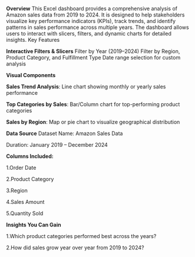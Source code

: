 **Overview**
This Excel dashboard provides a comprehensive analysis of Amazon sales data from 2019 to 2024. It is designed to help stakeholders visualize key performance indicators (KPIs), track trends, and identify patterns in sales performance across multiple years.
The dashboard allows users to interact with slicers, filters, and dynamic charts for detailed insights.
Key Features

**Interactive Filters & Slicers**
Filter by Year (2019–2024)
Filter by Region, Product Category, and Fulfillment Type
Date range selection for custom analysis

**Visual Components**

**Sales Trend Analysis**: Line chart showing monthly or yearly sales performance

**Top Categories by Sales**: Bar/Column chart for top-performing product categories

**Sales by Region**: Map or pie chart to visualize geographical distribution

**Data Source**
Dataset Name: Amazon Sales Data

Duration: January 2019 – December 2024

**Columns Included:**

1.Order Date

2.Product Category

3.Region

4.Sales Amount

5.Quantity Sold

**Insights You Can Gain**

1.Which product categories performed best across the years?

2.How did sales grow year over year from 2019 to 2024?
